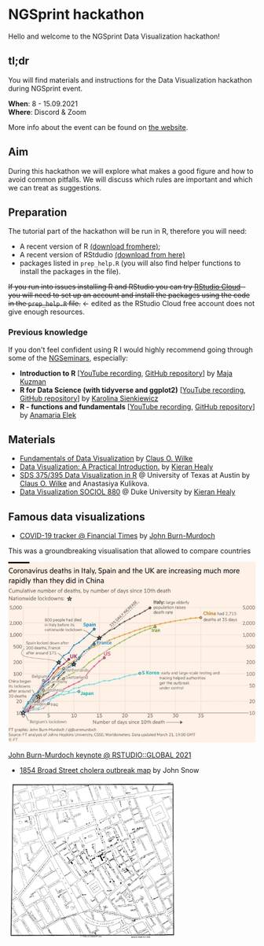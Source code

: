 # NGSprint hackathon

Hello and welcome to the NGSprint Data Visualization hackathon!

## tl;dr

You will find materials and instructions for the Data Visualization hackathon during NGSprint event.

**When**: 8 - 15.09.2021  
**Where**: Discord & Zoom

More info about the event can be found on [the website](https://ngschool.eu/ngsprint/). 

## Aim

During this hackathon we will explore what makes a good figure and how to avoid common pitfalls. We will discuss which rules are important and which we can treat as suggestions. 

## Preparation

The tutorial part of the hackathon will be run in R, therefore you will need:

* A recent version of R [(download fromhere)](https://cloud.r-project.org/);
* A recent version of RStdudio [(download from here)](https://www.rstudio.com/products/rstudio/download/#download)
* packages listed in `prep_help.R` (you will also find helper functions to install the packages in the file).

~~If you run into issues installing R and RStudio you can try [RStudio Cloud](https://rstudio.cloud/projects) - you will need to set up an account and install the packages using the code in the `prep_help.R` file.~~ <- edited as the RStudio Cloud free account does not give enough resources. 



### Previous knowledge

If you don't feel confident using R I would highly recommend going through some of the [NGSeminars](https://ngschool.eu/ngseminars2020/), especially:

* **Introduction to R** [[YouTube recording](https://youtu.be/zrqIhS2zUFk), [GitHub repository](https://github.com/NGSchoolEU/NGSeminaR)] by [Maja Kuzman](https://twitter.com/maja_kuzman)  
* **R for Data Science (with tidyverse and ggplot2)** [[YouTube recording](https://youtu.be/G8cGmdrCsUs), [GitHub repository](https://github.com/sienkie/R_for_data_science)] by [Karolina Sienkiewicz](https://twitter.com/sienkieee)  
* **R - functions and fundamentals** [[YouTube recording](https://youtu.be/Rh9K5tHOm1c), [GitHub repository](https://github.com/anamariaelek/NGSeminar)] by [Anamaria Elek](https://twitter.com/anamariaelek)  

## Materials

* [Fundamentals of Data Visualization](https://clauswilke.com/dataviz/) by [Claus O. Wilke](https://twitter.com/ClausWilke)
* [Data Visualization: A Practical Introduction.](https://socviz.co/index.html) by [Kieran Healy](https://twitter.com/kjhealy)
* [SDS 375/395 Data Visualization in R](https://wilkelab.org/SDS375/syllabus.html) @ University of Texas at Austin by [Claus O. Wilke](https://twitter.com/ClausWilke) and Anastasiya Kulikova.
* [Data Visualization SOCIOL 880](http://socviz880.co/) @ Duke University by [Kieran Healy](https://twitter.com/kjhealy)

## Famous data visualizations

* [COVID-19 tracker @ Financial Times](https://www.ft.com/content/a2901ce8-5eb7-4633-b89c-cbdf5b386938) by [John Burn-Murdoch](https://twitter.com/jburnmurdoch)

This was a groundbreaking visualisation that allowed to compare countries 

![](images/jbm_ft_covid.jpeg)

[John Burn-Murdoch keynote @ RSTUDIO::GLOBAL 2021](https://www.rstudio.com/resources/rstudioglobal-2021/reporting-on-and-visualising-the-pandemic/)

* [1854 Broad Street cholera outbreak map](https://en.wikipedia.org/wiki/1854_Broad_Street_cholera_outbreak) by John Snow

<img src="images/Snow-cholera-map-1.jpg" width="341.3" height="320.3">

